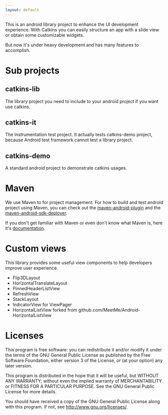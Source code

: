 ```yaml
---
layout: default
---
```

This is an android library project to enhance the UI development experience. With Catkins you can easily structure an
app with a slide view or obtain some customizable widgets.

But now it's under heavy development and has many features to accomplish.


Sub projects
============

catkins-lib
-----------

The library project you need to include to your android project if you want use catkins.

catkins-it
----------

The instrumentation test project. It actually tests catkins-demo project, because Android test framework cannot test a
library project.

catkins-demo
------------

A standard android project to demonstrate catkins usages.

Maven
=====

We use Maven to for project management. For how to build and test android project using Maven, you can check out the [maven-android-plugin](http://github.com/jayway/maven-android-plugin) and the [maven-android-sdk-deployer](http://github.com/jayway/mosahua/maven-android-sdk-deployer).

If you don't get familiar with Maven or even don't know what Maven is, here it's [documentation](http://maven.apache.org).

Custom views
============

This library provides some useful view components to help developers improve user experience.

* Flip3DLayout
* HorizontalTranslateLayout
* PinnedHeaderListView
* RefreshView
* StackLayout
* IndicatorView for ViewPager
* HorizontalListView forked from github.com/MeetMe/Android-HorizontalListView


Licenses
========

This program is free software: you can redistribute it and/or modify
it under the terms of the GNU General Public License as published by
the Free Software Foundation, either version 3 of the License, or
(at your option) any later version.

This program is distributed in the hope that it will be useful,
but WITHOUT ANY WARRANTY; without even the implied warranty of
MERCHANTABILITY or FITNESS FOR A PARTICULAR PURPOSE.  See the
GNU General Public License for more details.

You should have received a copy of the GNU General Public License
along with this program.  If not, see <http://www.gnu.org/licenses/>.
